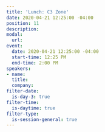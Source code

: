 ```yaml
---
title: 'Lunch: C3 Zone'
date: 2020-04-21 12:25:00 -04:00
position: 11
description: 
modal:
  url: 
event:
  date: 2020-04-21 12:25:00 -04:00
  start-time: 12:25 PM
  end-time: 2:00 PM
speakers:
- name: 
  title: 
  company: 
filter-date:
  is-day-3: true
filter-time:
  is-daytime: true
filter-type:
  is-session-general: true
---
```


